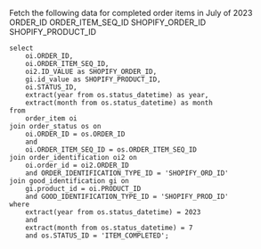 Fetch the following data for completed order items in July of 2023
ORDER_ID
ORDER_ITEM_SEQ_ID
SHOPIFY_ORDER_ID
SHOPIFY_PRODUCT_ID
```
select
	oi.ORDER_ID,
	oi.ORDER_ITEM_SEQ_ID,
	oi2.ID_VALUE as SHOPIFY_ORDER_ID,
	gi.id_value as SHOPIFY_PRODUCT_ID,
	oi.STATUS_ID,
	extract(year from os.status_datetime) as year,
	extract(month from os.status_datetime) as month
from
	order_item oi
join order_status os on
	oi.ORDER_ID = os.ORDER_ID
	and
	oi.ORDER_ITEM_SEQ_ID = os.ORDER_ITEM_SEQ_ID
join order_identification oi2 on
	oi.order_id = oi2.ORDER_ID
	and ORDER_IDENTIFICATION_TYPE_ID = 'SHOPIFY_ORD_ID'
join good_identification gi on
	gi.product_id = oi.PRODUCT_ID
	and GOOD_IDENTIFICATION_TYPE_ID = 'SHOPIFY_PROD_ID'
where
	extract(year from os.status_datetime) = 2023
	and
	extract(month from os.status_datetime) = 7
	and os.STATUS_ID = 'ITEM_COMPLETED';
```
